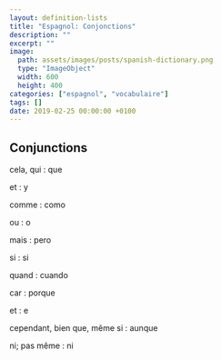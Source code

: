 ```yaml
---
layout: definition-lists
title: "Espagnol: Conjonctions"
description: ""
excerpt: ""
image:
  path: assets/images/posts/spanish-dictionary.png
  type: "ImageObject"
  width: 600
  height: 400
categories: ["espagnol", "vocabulaire"]
tags: []
date: 2019-02-25 00:00:00 +0100
---
```


## Conjunctions

cela, qui
: que

et
: y

comme
: como

ou
: o

mais
: pero

si
: si

quand
: cuando

car
: porque

et
: e

cependant, bien que, même si
: aunque

ni; pas même
: ni
